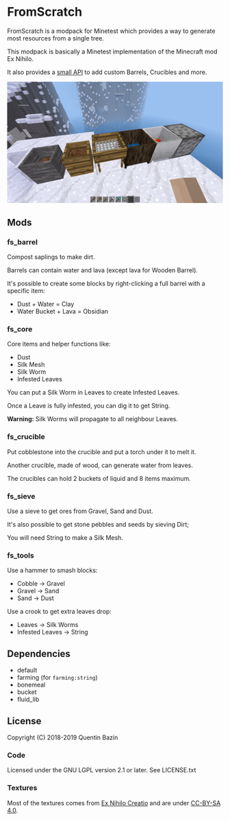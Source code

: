 # FromScratch

FromScratch is a modpack for Minetest which provides a way to generate most resources from a single tree.

This modpack is basically a Minetest implementation of the Minecraft mod Ex Nihilo.

It also provides a [small API](https://github.com/Quent42340/FromScratch/wiki/API-Documentation) to add custom Barrels, Crucibles and more.

![](screenshot.png?raw=true)

## Mods

### fs_barrel

Compost saplings to make dirt.

Barrels can contain water and lava (except lava for Wooden Barrel).

It's possible to create some blocks by right-clicking a full barrel with a specific item:
- Dust + Water = Clay
- Water Bucket + Lava = Obsidian

### fs_core

Core items and helper functions like:
- Dust
- Silk Mesh
- Silk Worm
- Infested Leaves

You can put a Silk Worm in Leaves to create Infested Leaves.

Once a Leave is fully infested, you can dig it to get String.

**Warning:** Silk Worms will propagate to all neighbour Leaves.

### fs_crucible

Put cobblestone into the crucible and put a torch under it to melt it.

Another crucible, made of wood, can generate water from leaves.

The crucibles can hold 2 buckets of liquid and 8 items maximum.

### fs_sieve

Use a sieve to get ores from Gravel, Sand and Dust.

It's also possible to get stone pebbles and seeds by sieving Dirt;

You will need String to make a Silk Mesh.

### fs_tools

Use a hammer to smash blocks:
- Cobble -> Gravel
- Gravel -> Sand
- Sand -> Dust

Use a crook to get extra leaves drop:
- Leaves -> Silk Worms
- Infested Leaves -> String

## Dependencies

- default
- farming (for `farming:string`)
- bonemeal
- bucket
- fluid_lib

## License

Copyright (C) 2018-2019 Quentin Bazin

### Code

Licensed under the GNU LGPL version 2.1 or later. See LICENSE.txt

### Textures

Most of the textures comes from [Ex Nihilo Creatio](https://github.com/BloodyMods/ExNihiloCreatio) and are under [CC-BY-SA 4.0](https://creativecommons.org/licenses/by-sa/4.0/).

